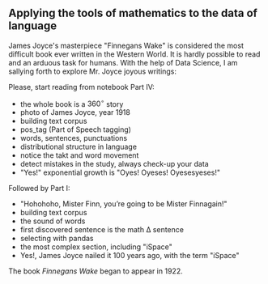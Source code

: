 ## Applying the tools of mathematics to the data of language
James Joyce's masterpiece "Finnegans Wake" is considered the most difficult book ever written in the Western World. It is hardly possible to read and an arduous task for humans. With the help of Data Science, I am sallying forth to explore Mr. Joyce joyous writings:

Please, start reading from notebook Part IV:
- the whole book is a $360^{\circ}$ story
- photo of James Joyce, year 1918
- building text corpus
- pos_tag (Part of Speech tagging)
- words, sentences, punctuations
- distributional structure in language
- notice the takt and word movement
- detect mistakes in the study, always check-up your data
- "Yes!" exponential growth is "Oyes! Oyeses! Oyesesyeses!"

Followed by Part I:
- "Hohohoho, Mister Finn, you’re going to be Mister Finnagain!"
- building text corpus
- the sound of words
- first discovered sentence is the math Δ sentence
- selecting with pandas
- the most complex section, including "iSpace"
- Yes!, James Joyce nailed it 100 years ago, with the term "iSpace"

The book $Finnegans$ $Wake$ began to appear in 1922.
